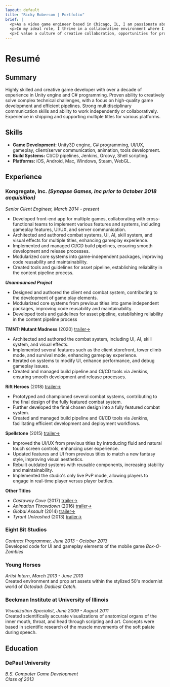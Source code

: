 ```yaml
---
layout: default
title: "Ricky Roberson | Portfolio"
brief: |
  <p>As a video game engineer based in Chicago, IL, I am passionate about working with a small team of talented individuals to conceive and develop fun games.</p>
  <p>In my ideal role, I thrive in a collaborative environment where I can contribute to unique systems and games, share ownership in creative decisions, and pursue self-motivated ideas.</p>
  <p>I value a culture of creative collaboration, opportunities for professional development, and a sustainable work environment. I am excited to be part of a team that creates innovative games and brings joy to players worldwide.</p>
---
```


# Resumé

## Summary

Highly skilled and creative game developer with over a decade of experience in Unity engine and C# programming. Proven ability to creatively solve complex technical challenges, with a focus on high-quality game development and efficient pipelines. Strong multidisciplinary communication skills and ability to work independently or collaboratively. Experience in shipping and supporting multiple titles for various platforms.

## Skills

* **Game Development:** Unity3D engine, C# programming, UI/UX, gameplay, client/server communication, animation, tools development.
* **Build Systems:** CI/CD pipelines, Jenkins, Groovy, Shell scripting.
* **Platforms:** iOS, Android, Mac, Windows, Steam, WebGL.

## Experience

### Kongregate, Inc. *(Synapse Games, Inc prior to October 2018 acquisition)*

*Senior Client Engineer, March 2014 - present*<br>
  * Developed front-end app for multiple games, collaborating with cross-functional teams to implement various features and systems, including gameplay features, UI/UX, and server communication.
  * Architected and authored combat systems, UI, AI, skill system, and visual effects for multiple titles, enhancing gameplay experience.
  * Implemented and managed CI/CD build pipelines, ensuring smooth development and release processes.
  * Modularized core systems into game-independent packages, improving code reusability and maintainability.
  * Created tools and guidelines for asset pipeline, establishing reliability in the content pipeline process.

***Unannounced Project***
  * Designed and authored the client end combat system, contributing to the development of game play elements.
  * Modularized core systems from previous titles into game independent packages, improving code reusability and maintainability.
  * Developed tools and guidelines for asset pipeline, establishing reliability in the content pipeline process

**TMNT: Mutant Madness** (2020) [trailer&rarr;](https://www.youtube.com/watch?v=abf4_cTto00)<br>
  * Architected and authored the combat system, including UI, AI, skill system, and visual effects.
  * Implemented several features such as the client storefront, tower climb mode, and survival mode, enhancing gameplay experience.
  * Iterated on systems to modify UI, enhance performance, and debug gameplay issues.
  * Created and managed build pipeline and CI/CD tools via Jenkins, ensuring smooth development and release processes.

**Rift Heroes** (2018) [trailer&rarr;](https://www.youtube.com/watch?v=vLtrtsnP77A)<br>
  * Prototyped and championed several combat systems, contributing to the final design of the fully featured combat system.
  * Further developed the final chosen design into a fully featured combat system.
  * Created and managed build pipeline and CI/CD tools via Jenkins, facilitating efficient development and deployment workflows.

**Spellstone** (2015) [trailer&rarr;](https://www.youtube.com/watch?v=-RbpLFSfie4)<br>
  * Improved the UI/UX from previous titles by introducing fluid and natural touch screen controls, enhancing user experience.
  * Updated features and UI from previous titles to match a new fantasy style, improving visual aesthetics.
  * Rebuilt outdated systems with reusable components, increasing stability and maintainability.
  * Implemented the studio's only live PvP mode, allowing players to engage in real-time player versus player battles.

**Other Titles**<br>
  * *Castaway Cove* (2017) [trailer&rarr;](https://www.youtube.com/watch?v=vSJknYiFBAo)
  * *Animation Throwdown* (2016) [trailer&rarr;](https://www.youtube.com/watch?v=q1y38Yw_Rbo)
  * *Global Assault* (2014) [trailer&rarr;](https://www.youtube.com/watch?v=dypCdF9AoBM)
  * *Tyrant Unleashed* (2013) [trailer&rarr;](https://www.youtube.com/watch?v=MZZ7889zT_k)

### Eight Bit Studios
*Contract Programmer, June 2013 - October 2013*<br>
Developed code for UI and gameplay elements of the mobile game *Box-O-Zombies*<br>

### Young Horses
*Artist Intern, March 2013 - June 2013*<br>
Created environment and prop art assets within the stylized 50's modernist world of *Octodad: Dadliest Catch.*<br>

### Beckman Institute at University of Illinois
*Visualization Specialist, June 2009 - August 2011*<br>
Created scientifically accurate visualizations of anatomical organs of the inner mouth, throat, and head through scripting and art. Concepts were based in scientific research of the muscle movements of the soft palate during speech.<br>

## Education

### DePaul University

*B.S. Computer Game Development<br> Class of 2013*

